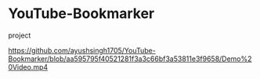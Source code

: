 # YouTube-Bookmarker
project

https://github.com/ayushsingh1705/YouTube-Bookmarker/blob/aa595795f40521281f3a3c66bf3a53811e3f9658/Demo%20Video.mp4

